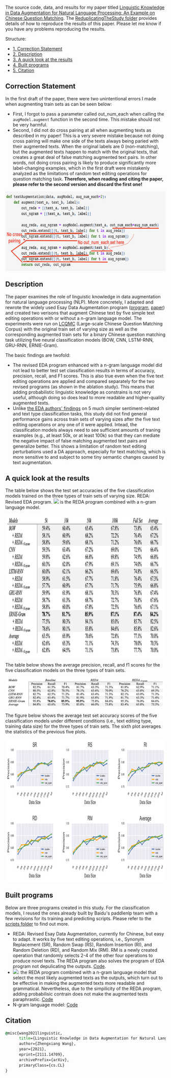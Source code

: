 The source code, data, and results for my paper titled [Linguistic Knowledge in Data Augmentation for Natural Language Processing: An Example on Chinese Question Matching](https://arxiv.org/abs/2111.14709). The [ReduplicatingTheStudy folder](https://github.com/jaaack-wang/linguistic-knowledge-in-DA-for-NLP/tree/main/ReduplicatingTheStudy) provides details of how to reproduce the results of this paper. Please let me know if you have any problems reproducing the results. 

Structure: 
- [1. Correction Statement](#1)
- [2. Description](#2)
- [3. A quick look at the results](#3)
- [4. Built programs](#4)
- [5. Citation](#5)


<a name='1'></a>
## Correction Statement

In the first draft of the paper, there were two unintentional errors I made when augmenting train sets as can be seen below:

- First, I forgot to pass a parameter called out_num_each when calling the `augModel.augment` function in the second time. This mistake should not be very harmful. 
-  Second, I did not do cross pairing at all when augmenting texts as described in my paper! This is a very severe mistake because not doing cross pairing will make one side of the texts always being paried with their augmented texts. When the original labels are 0 (non-matching), but the augmented texts happen to match with the original texts, that creates a great deal of false matching augmented text pairs. In other words, not doing cross pairing is likely to produce significantly more label-changing examples, which in the first draft were mistakenly analyzed as the limitations of random text editing operations for question matching task. **Therefore, when reading and citing the paper, please refer to the second version and discard the first one!**

<p align='center'>
 <img align="center" width='750' height='250' src="./img/error.png">
</p>

<a name='2'></a>
## Description 

The paper examines the role of linguistic knowledge in data augmentation for natural language processing (NLP). More concretely, I adapted and rewrote the widely used Esay Data Augmentation program ([program](https://github.com/jasonwei20/eda_nlp), [paper](https://arxiv.org/abs/1901.11196)) and created two verisons that augment Chinese text by five simple text editing operations with or without a n-gram language model. The experiments were run on [LCQMC](http://icrc.hitsz.edu.cn/info/1037/1146.htm) (Large-scale Chinese Question Matching Corpus) with the original train set of varying size as well as the corresponding augmented train sets for a binary Chinese question matching task utilizing five neural classification models (BOW, CNN, LSTM-RNN, GRU-RNN, ERNIE-Gram). 

The basic findings are twofold:
- The revised EDA program enhanced with a n-gram language model did not lead to better test set classification results in terms of accuracy, precision, recall, and F1 scores. This is also true even when the five text editing operations are applied and compared separately for the two revised programs (as shown in the ablation study). This means that adding probabilistic linguistic knowledge as constrains is not very useful, although doing so does lead to more readable and higher-quality augmented texts.
- Unlike [the EDA authors' findings](https://arxiv.org/abs/1901.11196) on 5 much simpler sentiment-related and text type classification tasks, this study did not find general performance gains across train sets of varying sizes after the five text editing operations or any one of it were applied. Intead, the classification models always need to see sufficient amounts of traning examples (e.g., at least 50k, or at least 100k) so that they can mediate the negative impact of false matching augmented text pairs and generalize better. This shows a limitation of random text editing perturbations used a DA approach, especially for text matching, which is more sensitive to and subject to some tiny semantic changes caused by text augmentation.  


<a name='3'></a>
## A quick look at the results  

The table below shows the test set accuracies of the five classification models trained on the three types of train sets of varying size. REDA: Revised EDA program. <img src="https://render.githubusercontent.com/render/math?math=$REDA_{+N-gram}$"> is the REDA program combined with a n-gram language model. 
 
 <p align='center'>
 <img align="center" width='750' height='450' src="./img/accuracy.png">
</p>

The table below shows the average precision, recall, and f1 scores for the five classification models on the three types of train sets.

<p align='center'>
 <img align="center" src="./img/pre_recall_f1.png">
</p>

The figure below shows the average test set accuracy scores of the five classification models under different conditions (i.e., text editing type, training data size) for the three types of train sets. The sixth plot averages the statistics of the previous five plots. 

<p align='center'>
 <img align="center" width='750' height='450' src="./img/ablation_precision.png">
</p>

<a name='4'></a>
## Built programs

Below are three programs created in this study. For the classification models, I reused the ones already built by Baidu's paddlenlp team with a few revisions for its training and predicting scripts. Please refer to the [scripts folder](https://github.com/jaaack-wang/linguistic-knowledge-in-DA-for-NLP/tree/main/scripts) to find out more.

- REDA: Revised Esay Data Augmentation, currently for Chinese, but easy to adapt. It works by five text editing operations, i.e., Synonym Replacement (SR), Random Swap (RS), Random Insertion (RI), and Random Deletion (RD), and Random Mix (RM). RM is a newly created operation that randomly selects 2-4 of the other four operations to produce novel texts. The REDA program also solves the program of EDA program not depulicating the outputs. [Code](https://github.com/jaaack-wang/linguistic-knowledge-in-DA-for-NLP/blob/main/scripts/reda.py).
- <img src="https://render.githubusercontent.com/render/math?math=$REDA_{+N-gram}$">: the REDA program combined with a n-gram language model that select the most likely augmented texts as the outputs, which turn out to be effective in making the augmented texts more readable and grammatical. Nevertheless, due to the simpilicity of the REDA program, adding probabilisic contrain does not make the augmented texts paraphrastic. [Code](https://github.com/jaaack-wang/linguistic-knowledge-in-DA-for-NLP/blob/main/scripts/redaNgramLm.py)
- N-gram language model: [Code](https://github.com/jaaack-wang/linguistic-knowledge-in-DA-for-NLP/blob/main/scripts/ngramLM.py)


<a name='5'></a>
## Citation

```cmd
@misc{wang2021linguistic,
      title={Linguistic Knowledge in Data Augmentation for Natural Language Processing: An Example on Chinese Question Matching}, 
      author={Zhengxiang Wang},
      year={2021},
      eprint={2111.14709},
      archivePrefix={arXiv},
      primaryClass={cs.CL}
}
```
